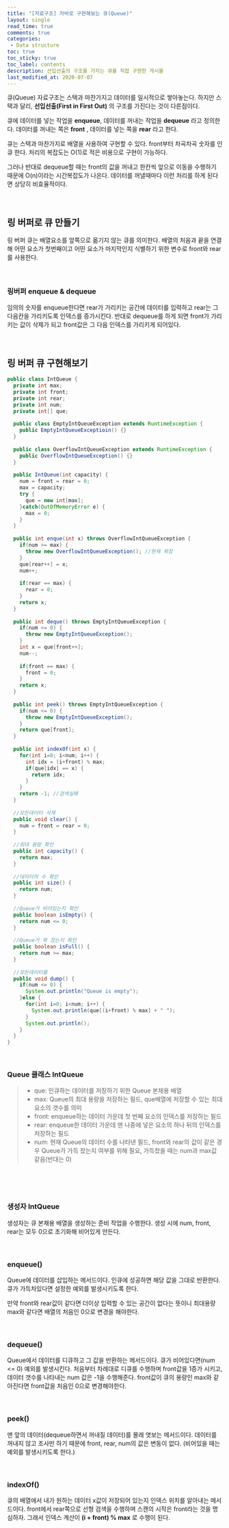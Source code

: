 ```yaml
---
title: "[자료구조] 자바로 구현해보는 큐(Queue)"
layout: single    
read_time: true    
comments: true   
categories: 
 - Data structure  
toc: true    
toc_sticky: true    
toc_label: contents    
description: 선입선출의 구조를 가지는 큐를 직접 구현한 게시물
last_modified_at: 2020-07-07       
---
```


큐(Queue) 자료구조는 스택과 마찬가지고 데이터를 일시적으로 쌓아놓는다. 하지만 스택과 달리, 
**선입선출(First in First Out)** 의 구조를 가진다는 것이 다른점이다. 
<br>

큐에 데이터를 넣는 작업을 **enqueue**, 데이터를 꺼내는 작업을 **dequeue** 라고 정의한다. 
데이터를 꺼내는 쪽은 **front** , 데이터를 넣는 쪽을 **rear** 라고 한다. 
<br>

큐는 스택과 마찬가지로 배열을 사용하여 구현할 수 있다. front부터 차곡차곡 숫자를 인큐 한다. 
처리의 복잡도는 O(1)로 적은 비용으로 구현이 가능하다.
<br>

그러나 반대로 dequeue할 때는 front의 값을 꺼내고 한칸씩 앞으로 이동을 수행하기 때문에 O(n)이라는 
시간복잡도가 나온다. 데이터를 꺼낼때마다 이런 처리를 하게 된다면 상당히 비효율적이다. 
<br>
<br>
<br>

## 링 버퍼로 큐 만들기

링 버퍼 큐는 배열요소를 앞쪽으로 옮기지 않는 큐를 의미한다. 배열의 처음과 끝을 연결해 어떤 요소가 첫번째이고 어떤 요소가 
마지막인지 식별하기 위한 변수로 front와 rear를 사용한다. 
<br>
<br>
<br>

### 링버퍼 enqueue & dequeue

임의의 숫자를 enqueue한다면 rear가 가리키는 공간에 데이터를 입력하고 rear는 그 다음칸을 가리키도록 인덱스를 증가시킨다. 
반대로 dequeue를 하게 되면 front가 가리키는 값이 삭제가 되고 front값은 그 다음 인덱스를 가리키게 되어있다. 
<br>
<br>
<br>

## 링 버퍼 큐 구현해보기

```java
public class IntQueue {
  private int max;
  private int front;
  private int rear;
  private int num;
  private int[] que;
  
  public class EmptyIntQueueException extends RuntimeException {
    public EmptyIntQueueExceptioin() {}
  }
  
  public class OverflowIntQueueException extends RuntimeException {
    public OverflowIntQueueException() {}
  }
  
  public IntQueue(int capacity) {
    num = front = rear = 0;
    max = capacity;
    try {
      que = new int[max];
    }catch(OutOfMemoryError e) {
      max = 0;
    }
  }
  
  public int enque(int x) throws OverflowIntQueueException {
    if(num >= max) {
      throw new OverflowIntQueueException(); //현재 꽉참
    }
    que[rear++] = x;
    num++;
    
    if(rear == max) {
      rear = 0;
    }
    return x;
  }
  
  public int deque() throws EmptyIntQueueException {
    if(num <= 0) {
      throw new EmptyIntQueueException();
    }
    int x = que[front++];
    num--;
    
    if(front == max) {
      front = 0;
    }
    return x;
  }
  
  public int peek() throws EmptyIntQueueException {
    if(num <= 0) {
      throw new EmptyIntQueueException();
    }
    return que[front];
  }
  
  public int indexOf(int x) {
    for(int i=0; i<num; i++) {
      int idx = (i+front) % max;
      if(que[idx] == x) {
        return idx;
      }
    }
    return -1; //검색실패
  }
  
  //모든데이터 삭제
  public void clear() {
    num = front = rear = 0;
  }
  
  //최대 용량 확인
  public int capacity() {
    return max;
  }
  
  //데이터의 수 확인
  public int size() {
    return num;
  }
  
  //Queue가 비어있는지 확인
  public boolean isEmpty() {
    return num <= 0;
  }
  
  //Queue가 꽉 찼는지 확인
  public boolean isFull() {
    return num >= max;
  }
  
  //모든데이터를 
  public void dump() {
    if(num <= 0) {
      System.out.println("Queue is empty");
    }else {
      for(int i=0; i<num; i++) {
        System.out.println(que[(i+front) % max] + " ");
      }
      System.out.println();
    }
  }
}
```
<br>

### Queue 클래스 IntQueue

> - que: 인큐하는 데이터를 저장하기 위한 Queue 본체용 배열    
> - max: Queue의 최대 용량을 저장하는 필드, que배열에 저장할 수 있는 최대 요소의 갯수를 의미    
> - front: enqueue하는 데이터 가운데 첫 번째 요소의 인덱스를 저장하는 필드     
> - rear: enqueue한 데이터 가운데 맨 나중에 넣은 요소의 하나 뒤의 인덱스를 저장하는 필드   
> - num: 현재 Queue의 데이터 수를 나타낸 필드, front와 rear의 값이 같은 경우 Queue가 가득 찼는지 여부를 위해 필요, 가득찼을 때는 num과 max값 같음(반대는 0)     

<br>
<br>
<br>

### 생성자 IntQueue

생성자는 큐 본채용 배열을 생성하는 준비 작업을 수행한다. 생성 시에 num, front, rear는 모두 0으로 초기화해 비어있게 만든다. 
<br>
<br>
<br>

### enqueue()

Queue에 데이터를 삽입하는 메서드이다. 인큐에 성공하면 해당 값을 그대로 반환한다. 큐가 가득차있다면 설정한 예외를 
발생시키도록 한다. 
<br>

만약 front와 rear값이 같다면 더이상 입력할 수 있는 공간이 없다는 뜻이니 최대용량 max와 같다면 배열의 처음인 0으로 변경을 해야한다. 
<br>
<br>
<br>

### dequeue()

Queue에서 데이터를 디큐하고 그 값을 반환하는 메서드이다. 큐가 비어있다면(num <= 0) 예외를 발생시킨다. 
처음부터 차례대로 디큐를 수행하며 front값을 1증가 시키고, 데이터 갯수를 나타내는 num 값은 -1을 수행해준다. 
front값이 큐의 용량인 max와 같아진다면 front값을 처음인 0으로 변경해야한다. 
<br>
<br>
<br>

### peek() 

맨 앞의 데이터(dequeue하면서 꺼내질 데이터)를 몰래 엿보는 메서드이다. 데이터를 꺼내지 않고 조사만 하기 때문에 
front, rear, num의 값은 변동이 없다. (비어있을 때는 예외를 발생시키도록 한다.)
<br>
<br>
<br>

### indexOf()

큐의 배열에서 내가 원하는 데이터 x값이 저장되어 있는지 인덱스 위치를 알아내는 메서드이다. front에서 rear쪽으로 선형 검색을 수행하며
스캔의 시작은 front라는 것을 명심하자. 그래서 인덱스 계산이 **(i + front) % max** 로 수행이 된다.
<br>
<br>
<br>
<br>
<br>
<br>





















